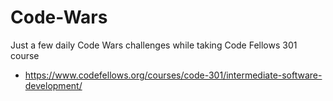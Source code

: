 # Code-Wars

Just a few daily Code Wars challenges while taking Code Fellows 301 course 
- https://www.codefellows.org/courses/code-301/intermediate-software-development/
